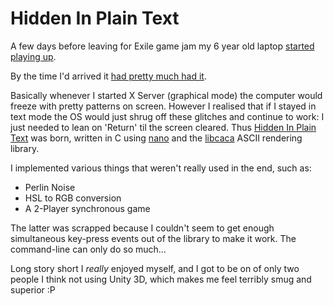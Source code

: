 Hidden In Plain Text
====================

A few days before leaving for Exile game jam my 6 year old laptop [started playing up](https://vine.co/v/MnQi7aB0wBd "A Vine clip").

By the time I'd arrived it [had pretty much had it](https://vine.co/v/MrmgraKLm9h "Another Vine clip").

Basically whenever I started X Server (graphical mode) the computer would freeze with pretty patterns on screen. However I realised that if I stayed in text mode the OS would just shrug off these glitches and continue to work: I just needed to lean on 'Return' til the screen cleared. 
Thus [Hidden In Plain Text](https://vine.co/v/MrDmttA6J00 "Yet another Vine clip") was born, written in C using [nano](http://www.nano-editor.org/ "Nano editor website") and the [libcaca](http://caca.zoy.org/wiki/libcaca "Libcaca website") ASCII rendering library.

I implemented various things that weren't really used in the end, such as:
* Perlin Noise
* HSL to RGB conversion
* A 2-Player synchronous game

The latter was scrapped because I couldn't seem to get enough simultaneous key-press events out of the library to make it work. The command-line can only do so much...

Long story short I *really* enjoyed myself, and I got to be on of only two people I think not using Unity 3D, which makes me feel terribly smug and superior :P
